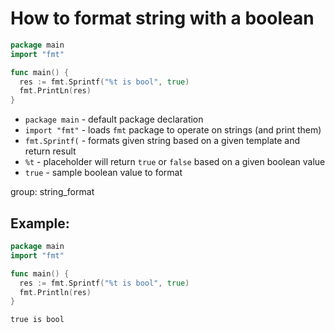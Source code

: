 # How to format string with a boolean

```go
package main
import "fmt"

func main() {
  res := fmt.Sprintf("%t is bool", true)
  fmt.PrintLn(res)
}
```

- `package main` - default package declaration
- `import "fmt"` - loads `fmt` package to operate on strings (and print them)
- `fmt.Sprintf(` - formats given string based on a given template and return result
- `%t` - placeholder will return `true` or `false` based on a given boolean value
- `true` - sample boolean value to format

group: string_format

## Example: 
```go
package main
import "fmt"

func main() {
  res := fmt.Sprintf("%t is bool", true)
  fmt.Println(res)
}
```
```
true is bool

```

